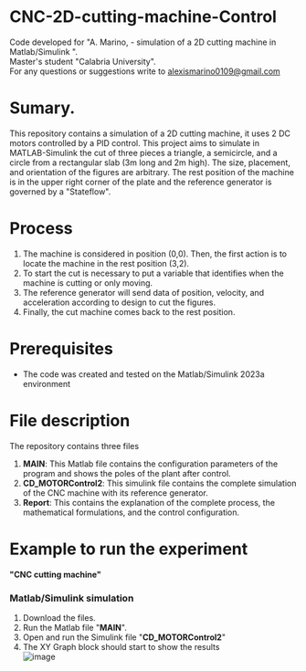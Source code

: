 # CNC-2D-cutting-machine-Control

Code developed for "A. Marino, - simulation of a 2D cutting machine in Matlab/Simulink ".  
Master's student "Calabria University".  
For any questions or suggestions write to alexismarino0109@gmail.com

# Sumary.
This repository contains a simulation of a 2D cutting machine, it uses 2 DC motors controlled by a PID control. This project aims to simulate in MATLAB-Simulink the cut of three pieces a triangle, a semicircle, and a circle from a rectangular slab (3m long and 2m high). The size, placement, and orientation of the figures are arbitrary. The rest position of the machine is in the upper right corner of the plate and the reference generator is governed by a "Stateflow". 
# Process  
1.	The machine is considered in position (0,0). Then, the first action is to locate the machine in the rest position (3,2).
2.	To start the cut is necessary to put a variable that identifies when the machine is cutting or only moving.  
3.	The reference generator will send data of position, velocity, and acceleration according to design to cut the figures. 
4.	Finally, the cut machine comes back to the rest position.

# Prerequisites
- The code was created and tested on the Matlab/Simulink 2023a environment

# File description
The repository contains three files
1. **MAIN**: This Matlab file contains the configuration parameters of the program and shows the poles of the plant after control.
2. **CD_MOTORControl2**: This simulink file contains the complete simulation of the CNC machine with its reference generator.
3. **Report**: This contains the explanation of the complete process, the mathematical formulations, and the control configuration.


# Example to run the experiment  
**"CNC cutting machine"**
### Matlab/Simulink simulation 
1. Download the files. 
2. Run the Matlab file "**MAIN**".
3. Open and run the Simulink file "**CD_MOTORControl2**"
4. The XY Graph block should start to show the results  
![image](https://github.com/fercho-0109/CNC-2D-cutting-machine-Control/assets/40362695/fdf0f90a-b552-409e-ade6-690a95bdbeeb)









  


